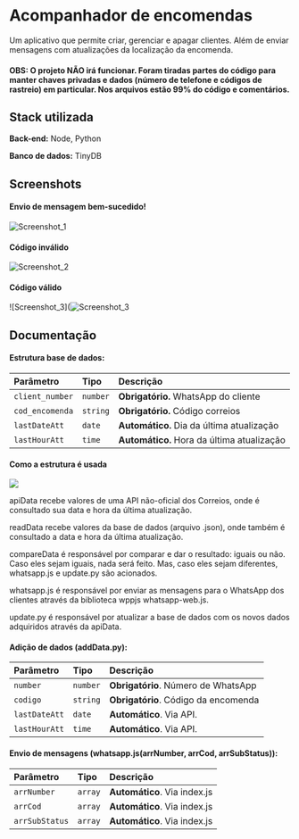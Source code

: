 # Acompanhador de encomendas

Um aplicativo que permite criar, gerenciar e apagar clientes. Além de enviar mensagens com atualizações da localização da encomenda.

#### OBS: O projeto NÃO irá funcionar. Foram tiradas partes do código para manter chaves privadas e dados (número de telefone e códigos de rastreio) em particular. Nos arquivos estão 99% do código e comentários.

## Stack utilizada

**Back-end:** Node, Python

**Banco de dados:** TinyDB


## Screenshots

#### Envio de mensagem bem-sucedido!

![Screenshot_1](https://user-images.githubusercontent.com/99875876/217393242-413d3b15-41b6-4ed3-9d31-7ecb0503ab47.png)

#### Código inválido

![Screenshot_2](https://user-images.githubusercontent.com/99875876/217393343-12163aa1-0d6c-4003-b915-4f38cc9db787.png)

#### Código válido

![Screenshot_3](![Screenshot_3](https://user-images.githubusercontent.com/99875876/217655550-4f8db626-46af-468a-bae6-5fdf4eeef49c.png)

## Documentação

#### Estrutura base de dados:

| Parâmetro      | Tipo       | Descrição                           |
| :------------- | :--------- | :---------------------------------- |
| `client_number`| `number`   | **Obrigatório.** WhatsApp do cliente|
| `cod_encomenda`| `string`   | **Obrigatório.** Código correios    |
| `lastDateAtt`  | `date`     | **Automático.** Dia da última atualização|
| `lastHourAtt`  | `time`     | **Automático.** Hora da última atualização|

#### Como a estrutura é usada

[![](https://mermaid.ink/img/pako:eNqFkUFPwzAMhf-K5dOQtnHvAWldgU0ChAS3tAer8dogmkRpKpia_nfSFjQkYOSU-L3v2Yp7LI1kTLByZGt4znIN8WzEXkt-X7-0BaxWV-GOHUiSpoXN4z5AuiCrMvIUDRe_EvANydIA24VjkhE-Eenky_rSNJYcf8YNs7g9J_4oT-adGJ-XO-MIpDqwY-25LWbkD3ECr8VbTb4la8fp__ffiM5K8ry2x-LcQOEUoaqOVBvgVjyQpEjhEht2DSkZ_74fU3L0NTecYxKvr6qqfY65HqKROm-ejrrExLuOlzh3zxTFnTVfRZbKG3c_L7M0-qAqHD4AI9-cjg?type=png)](https://mermaid.live/edit#pako:eNqFkUFPwzAMhf-K5dOQtnHvAWldgU0ChAS3tAer8dogmkRpKpia_nfSFjQkYOSU-L3v2Yp7LI1kTLByZGt4znIN8WzEXkt-X7-0BaxWV-GOHUiSpoXN4z5AuiCrMvIUDRe_EvANydIA24VjkhE-Eenky_rSNJYcf8YNs7g9J_4oT-adGJ-XO-MIpDqwY-25LWbkD3ECr8VbTb4la8fp__ffiM5K8ry2x-LcQOEUoaqOVBvgVjyQpEjhEht2DSkZ_74fU3L0NTecYxKvr6qqfY65HqKROm-ejrrExLuOlzh3zxTFnTVfRZbKG3c_L7M0-qAqHD4AI9-cjg)


  apiData recebe valores de uma API não-oficial dos Correios, onde é consultado sua data e hora da última atualização.
  
  readData recebe valores da base de dados (arquivo .json), onde também é consultado a data e hora da última atualização.
  
  compareData é responsável por comparar e dar o resultado: iguais ou não. Caso eles sejam iguais, nada será feito. Mas, caso eles sejam diferentes, whatsapp.js e update.py são acionados.
  
  whatsapp.js é responsável por enviar as mensagens para o WhatsApp dos clientes através da biblioteca wppjs whatsapp-web.js.
  
  update.py é responsável por atualizar a base de dados com os novos dados adquiridos através da apiData.

#### Adição de dados (addData.py):

| Parâmetro   | Tipo       | Descrição                                   |
| :---------- | :--------- | :------------------------------------------ |
| `number`      | `number` | **Obrigatório**. Número de WhatsApp         |
| `codigo`      | `string` | **Obrigatório**. Código da encomenda        |
| `lastDateAtt` | `date`   | **Automático**. Via API.                    |
| `lastHourAtt` | `time`   | **Automático**. Via API.                    |



#### Envio de mensagens (whatsapp.js(arrNumber, arrCod, arrSubStatus)):

| Parâmetro   | Tipo       | Descrição                                   |
| :---------- | :--------- | :------------------------------------------ |
| `arrNumber`      | `array` | **Automático**. Via index.js |
|`arrCod`          | `array` | **Automático**. Via index.js|
| `arrSubStatus`   | `array` | **Automático**. Via index.js|


